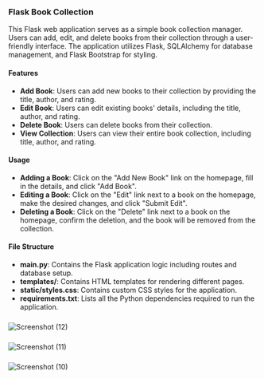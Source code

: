 ### Flask Book Collection

This Flask web application serves as a simple book collection manager. Users can add, edit, and delete books from their collection through a user-friendly interface. The application utilizes Flask, SQLAlchemy for database management, and Flask Bootstrap for styling.

#### Features

- **Add Book**: Users can add new books to their collection by providing the title, author, and rating.
- **Edit Book**: Users can edit existing books' details, including the title, author, and rating.
- **Delete Book**: Users can delete books from their collection.
- **View Collection**: Users can view their entire book collection, including title, author, and rating.

#### Usage

- **Adding a Book**: Click on the "Add New Book" link on the homepage, fill in the details, and click "Add Book".
- **Editing a Book**: Click on the "Edit" link next to a book on the homepage, make the desired changes, and click "Submit Edit".
- **Deleting a Book**: Click on the "Delete" link next to a book on the homepage, confirm the deletion, and the book will be removed from the collection.

#### File Structure

- **main.py**: Contains the Flask application logic including routes and database setup.
- **templates/**: Contains HTML templates for rendering different pages.
- **static/styles.css**: Contains custom CSS styles for the application.
- **requirements.txt**: Lists all the Python dependencies required to run the application.

### 
![Screenshot (12)](https://github.com/TFR25/My-Book-Collection/assets/101258399/0c25a5b1-2d90-4331-babc-0a9b36b74060)
###
![Screenshot (11)](https://github.com/TFR25/My-Book-Collection/assets/101258399/2ec493be-e8a9-43d2-b79a-85e31d96897d)
###
![Screenshot (10)](https://github.com/TFR25/My-Book-Collection/assets/101258399/e4d84107-8e8a-4347-819b-1649145594a8)
